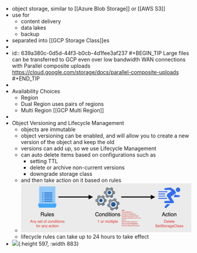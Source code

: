 - object storage, similar to [[Azure Blob Storage]] or [[AWS S3]]
- use for
	- content delivery
	- data lakes
	- backup
- separated into [[GCP Storage Class]]es
-
- id:: 639a380c-0d5d-44f3-b0cb-4d1fee3af237
  #+BEGIN_TIP
  Large files can be transferred to GCP even over low bandwidth WAN connections with Parallel composite uploads https://cloud.google.com/storage/docs/parallel-composite-uploads
  #+END_TIP
-
- Availability Choices
	- Region
	- Dual Region uses pairs of regions
	- Multi Region [[GCP Multi Region]]
-
- Object Versioning and Lifecycle Management
	- objects are immutable
	- object versioning can be enabled, and will allow you to create a new version of the object and keep the old
	- versions can add up, so we use Lifecycle Management
	- can auto delete items based on configurations such as
		- setting TTL
		- delete or archive non-current versions
		- downgrade storage class
	- and then take action on it based on rules
	- ![Screen Shot 2022-12-12 at 7.25.11 PM.png](../assets/Screen_Shot_2022-12-12_at_7.25.11_PM_1670891133296_0.png)
	- lifecycle rules can take up to 24 hours to take effect
- ![](https://download.logo.wine/logo/Google_Storage/Google_Storage-Logo.wine.png){:height 597, :width 883}